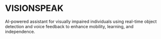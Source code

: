 # VISIONSPEAK
AI-powered assistant for visually impaired individuals using real-time object detection and voice feedback to enhance mobility, learning, and independence.
